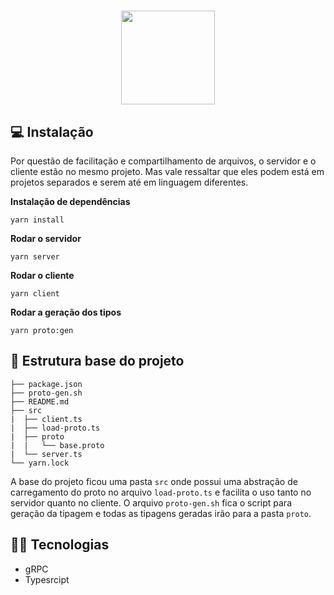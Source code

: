 <h1 align="center">
  <img width="150px" src="https://user-images.githubusercontent.com/15862643/170051637-c0cb75d8-236d-4c94-9d42-78cebecfd530.png" />
</h1>

## 💻 Instalação

Por questão de facilitação e compartilhamento de arquivos, o servidor e o cliente estão no mesmo projeto.
Mas vale ressaltar que eles podem está em projetos separados e serem até em linguagem diferentes.

**Instalação de dependências**

```
yarn install
```

**Rodar o servidor**

```
yarn server
```

**Rodar o cliente**

```
yarn client
```

**Rodar a geração dos tipos**

```
yarn proto:gen
```

## 📁 Estrutura base do projeto

```tree
├── package.json
├── proto-gen.sh
├── README.md
├── src
|  ├── client.ts
|  ├── load-proto.ts
|  ├── proto
|  |   └── base.proto
|  └── server.ts
└── yarn.lock
```

A base do projeto ficou uma pasta `src` onde possui uma abstração de carregamento do proto no arquivo `load-proto.ts` e facilita o uso tanto no servidor quanto no cliente.
O arquivo `proto-gen.sh` fica o script para geração da tipagem e todas as tipagens geradas irão para a pasta `proto`.

## 🧑‍💻 Tecnologias

- gRPC
- Typesrcipt
